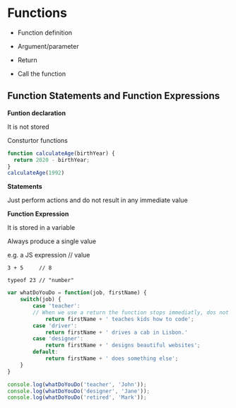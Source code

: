 # Functions

- Function definition 

- Argument/parameter

- Return 

- Call the function

## Function Statements and Function Expressions

**Funtion declaration**

It is not stored

Consturtor functions


```js
function calculateAge(birthYear) {
  return 2020 - birthYear;
}
calculateAge(1992)
```

**Statements**

Just perform actions and do not result in any immediate value

**Function Expression**

It is stored in a variable

Always produce a single value

e.g. a JS expression // value

    3 + 5     // 8 

    typeof 23 // "number" 


```js
var whatDoYouDo = function(job, firstName) {
    switch(job) {
        case 'teacher':
        // When we use a return the function stops immediatly, dos not continue evaluating the other cases
            return firstName + ' teaches kids how to code';
        case 'driver':
            return firstName + ' drives a cab in Lisbon.'
        case 'designer':
            return firstName + ' designs beautiful websites';
        default:
            return firstName + ' does something else';
    }
}

console.log(whatDoYouDo('teacher', 'John'));
console.log(whatDoYouDo('designer', 'Jane'));
console.log(whatDoYouDo('retired', 'Mark'));
```


